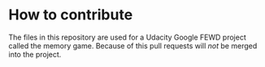 # How to contribute

The files in this repository are used for a Udacity Google FEWD project called the memory game. Because of this pull requests will _not_ be merged into the project.

